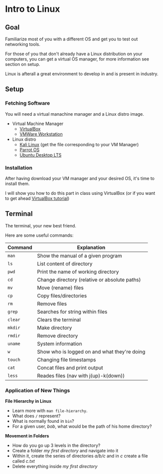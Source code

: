 # Intro to Linux

## Goal
Familiarize most of you with a different OS and get you to test out networking tools.

For those of you that don't already have a Linux distribution on your computers, you can get a virtual OS manager, for more information see section on setup.

Linux is afterall a great environment to develop in and is present in industry.

## Setup

### Fetching Software
You will need a virtual manachine manager and a Linux distro image.

- Virtual Machine Manager
    * [VirtualBox](https://www.virtualbox.org/wiki/Downloads)
    * [VMWare Workstation](https://www.vmware.com/ca/products/workstation-player/workstation-player-evaluation.html)
- Linux distro
    * [Kali Linux](https://www.offensive-security.com/kali-linux-vm-vmware-virtualbox-image-download) (get the file corresponding to your VM Manager)
    * [Parrot OS](https://parrotlinux.org/download-home.php)
    * [Ubuntu Desktop LTS](https://ubuntu.com/download/desktop/thank-you?version=18.04.3&architecture=amd64)


### Installation 
After having download your VM manager and your desired OS, it's time to install them.

I will show you how to do this part in class using VirtualBox (or if you want to get ahead [VirtualBox tutorial](https://blog.storagecraft.com/the-dead-simple-guide-to-installing-a-linux-virtual-machine-on-windows/))

## Terminal
The terminal, your new best friend.

Here are some useful commands:

| Command | Explanation                                   |
|---------|-----------------------------------------------|
| `man`   | Show the manual of a given program            |
| `ls`    | List content of directory                     |
| `pwd`   | Print the name of working directory           |
| `cd`    | Change directory (relative or absolute paths) |
| `mv`    | Move (rename) files                           |
| `cp`    | Copy files/directories                        |
| `rm`    | Remove files                                  |
| `grep`  | Searches for string within files              |
| `clear` | Clears the terminal                           |
| `mkdir` | Make directory                                |
| `rmdir` | Remove directory                              |
| `uname` | System information                            |
| `w`     | Show who is logged on and what they're doing  |
| `touch` | Changing file timestamps                      |
| `cat`   | Concat files and print output                 |
| `less`  | Reades files (nav with j(up)-k(down))         |

### Application of New Things

**File Hierarchy in Linux**
* Learn more with `man file-hierarchy`.
* What does `/` represent?
* What is normally found in `bin`?
* For a given user, *bob*, what would be the path of his home directory?

**Movement in Folders**
* How do you go up 3 levels in the directory?
* Create a folder *my first directory* and navigate into it
* Within it, create the series of directories *a/b/c* and in *c* create a file called *c.txt*
* Delete everything inside *my first directory*

